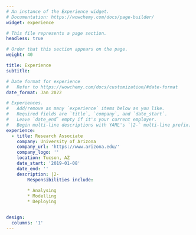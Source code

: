 ```yaml
---
# An instance of the Experience widget.
# Documentation: https://wowchemy.com/docs/page-builder/
widget: experience

# This file represents a page section.
headless: true

# Order that this section appears on the page.
weight: 40

title: Experience
subtitle:

# Date format for experience
#   Refer to https://wowchemy.com/docs/customization/#date-format
date_format: Jan 2022

# Experiences.
#   Add/remove as many `experience` items below as you like.
#   Required fields are `title`, `company`, and `date_start`.
#   Leave `date_end` empty if it's your current employer.
#   Begin multi-line descriptions with YAML's `|2-` multi-line prefix.
experience:
  - title: Research Associate
    company: University of Arizona
    company_url: 'https://www.arizona.edu/'
    company_logo: ''
    location: Tucson, AZ
    date_start: '2019-01-08'
    date_end: ''
    description: |2-
        Responsibilities include:
        
        * Analysing
        * Modelling
        * Deploying


design:
  columns: '1'
---
```

